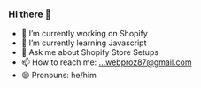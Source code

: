 ### Hi there 👋






- 🔭 I’m currently working on Shopify
- 🌱 I’m currently learning Javascript
- 💬 Ask me about Shopify Store Setups
- 📫 How to reach me: ...webproz87@gmail.com
- 😄 Pronouns: he/him


